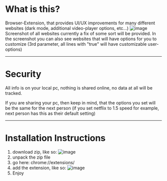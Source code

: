 # What is this?
Browser-Extension, that provides UI/UX improvements for many different websites (dark mode, additional video-player options, etc...)
![image](https://github.com/user-attachments/assets/8bc7bc43-391a-4aa8-9b41-8a0b6de3f1c5)
Screenshot of all websites currently a fix of some sort will be provided.
In the screenshot you can also see websites that will have options for you to customize (3rd parameter, all lines with "true" will have customizable user-options)

---

# Security
All info is on your local pc, nothing is shared online, no data at all will be tracked.

If you are sharing your pc, then keep in mind, that the options you set will be the same for the next person (if you set netflix to 1.5 speed for example, next person has this as their default setting)

---

# Installation Instructions

1. download zip, like so:
 ![image](https://github.com/user-attachments/assets/2a43e5e6-efb6-4f94-96a4-2ffb82ee48ad)
2. unpack the zip file
3. go here: chrome://extensions/
4. add the extension, like so:
 ![image](https://github.com/user-attachments/assets/c28f860e-7513-4367-bc3b-e18be17b7c64)
5. Enjoy

